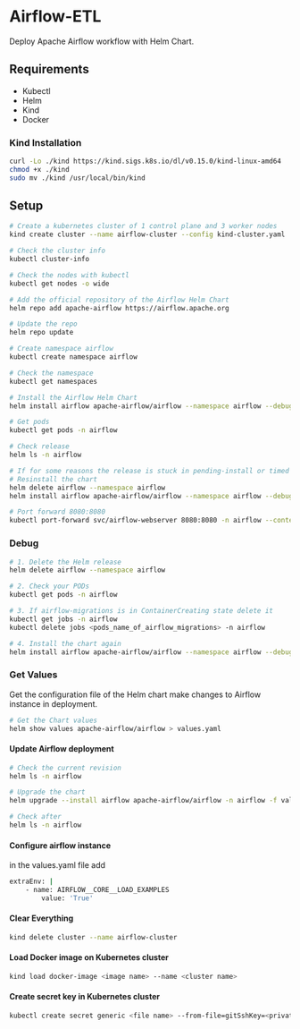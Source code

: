 # Airflow-ETL
Deploy Apache Airflow workflow with Helm Chart.
## Requirements

- Kubectl
- Helm
- Kind
- Docker

### Kind Installation
```bash
curl -Lo ./kind https://kind.sigs.k8s.io/dl/v0.15.0/kind-linux-amd64
chmod +x ./kind
sudo mv ./kind /usr/local/bin/kind
```
## Setup
```bash
# Create a kubernetes cluster of 1 control plane and 3 worker nodes
kind create cluster --name airflow-cluster --config kind-cluster.yaml
```

```bash
# Check the cluster info
kubectl cluster-info
```

```bash
# Check the nodes with kubectl
kubectl get nodes -o wide
```

```bash
# Add the official repository of the Airflow Helm Chart
helm repo add apache-airflow https://airflow.apache.org
```

```bash
# Update the repo
helm repo update
```

```bash
# Create namespace airflow
kubectl create namespace airflow
```

```bash
# Check the namespace 
kubectl get namespaces
```

```bash
# Install the Airflow Helm Chart
helm install airflow apache-airflow/airflow --namespace airflow --debug
```

```bash
# Get pods
kubectl get pods -n airflow
```

```bash
# Check release
helm ls -n airflow
```

```bash
# If for some reasons the release is stuck in pending-install or timed out
# Resinstall the chart
helm delete airflow --namespace airflow
helm install airflow apache-airflow/airflow --namespace airflow --debug —timeout 10m0s
```

```bash
# Port forward 8080:8080
kubectl port-forward svc/airflow-webserver 8080:8080 -n airflow --context kind-airflow-cluster
```
### Debug
```bash
# 1. Delete the Helm release
helm delete airflow --namespace airflow

# 2. Check your PODs
kubectl get pods -n airflow

# 3. If airflow-migrations is in ContainerCreating state delete it
kubectl get jobs -n airflow
kubectl delete jobs <pods_name_of_airflow_migrations> -n airflow

# 4. Install the chart again
helm install airflow apache-airflow/airflow --namespace airflow --debug --timeout 10m0s
```
### Get Values
Get the configuration file of the Helm chart make changes to Airflow instance in deployment.

```bash
# Get the Chart values
helm show values apache-airflow/airflow > values.yaml
```
#### Update Airflow deployment
```bash
# Check the current revision
helm ls -n airflow

# Upgrade the chart
helm upgrade --install airflow apache-airflow/airflow -n airflow -f values.yaml --debug

# Check after
helm ls -n airflow
```
#### Configure airflow instance
in the values.yaml file add
```bash
extraEnv: |
	- name: AIRFLOW__CORE__LOAD_EXAMPLES
		value: 'True'
```
#### Clear Everything
```bash
kind delete cluster --name airflow-cluster
```
#### Load Docker image on Kubernetes cluster
```bash
kind load docker-image <image name> --name <cluster name>
```
#### Create secret key in Kubernetes cluster
```bash
kubectl create secret generic <file name> --from-file=gitSshKey=<private ssh key location> -n airflow
```